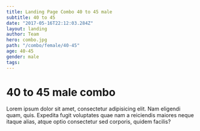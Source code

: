 ```yaml
---
title: Landing Page Combo 40 to 45 male
subtitle: 40 to 45
date: "2017-05-16T22:12:03.284Z"
layout: landing
author: Team
hero: combo.jpg
path: "/combo/female/40-45"
age: 40-45
gender: male
tags:
---
```


# 40 to 45 male combo

Lorem ipsum dolor sit amet, consectetur adipisicing elit. Nam eligendi quam, quis. Expedita fugit voluptates quae nam a reiciendis maiores neque itaque alias, atque optio consectetur sed corporis, quidem facilis?